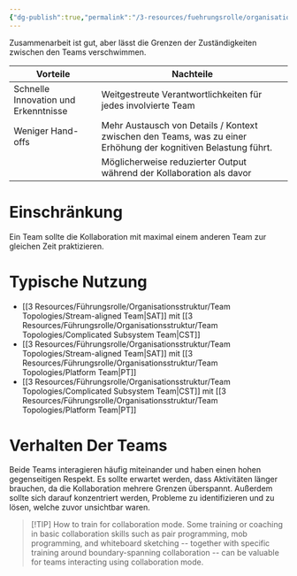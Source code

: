 ```yaml
---
{"dg-publish":true,"permalink":"/3-resources/fuehrungsrolle/organisationsstruktur/team-topologies/collaboration/","created":"2024-06-23T19:46:00.529+02:00","updated":"2024-04-28T16:47:39.475+02:00"}
---
```



Zusammenarbeit ist gut, aber lässt die Grenzen der Zuständigkeiten zwischen den Teams verschwimmen.

| Vorteile                             | Nachteile                                                                                                      |
| ------------------------------------ | -------------------------------------------------------------------------------------------------------------- |
| Schnelle Innovation und Erkenntnisse | Weitgestreute Verantwortlichkeiten für jedes involvierte Team                                                  |
| Weniger Hand-offs                    | Mehr Austausch von Details / Kontext zwischen den Teams, was zu einer Erhöhung der kognitiven Belastung führt. |
|                                      | Möglicherweise reduzierter Output während der Kollaboration als davor                                          |

# Einschränkung

Ein Team sollte die Kollaboration mit maximal einem anderen Team zur gleichen Zeit praktizieren.

# Typische Nutzung

- [[3 Resources/Führungsrolle/Organisationsstruktur/Team Topologies/Stream-aligned Team\|SAT]] mit [[3 Resources/Führungsrolle/Organisationsstruktur/Team Topologies/Complicated Subsystem Team\|CST]]
- [[3 Resources/Führungsrolle/Organisationsstruktur/Team Topologies/Stream-aligned Team\|SAT]] mit [[3 Resources/Führungsrolle/Organisationsstruktur/Team Topologies/Platform Team\|PT]]
- [[3 Resources/Führungsrolle/Organisationsstruktur/Team Topologies/Complicated Subsystem Team\|CST]] mit [[3 Resources/Führungsrolle/Organisationsstruktur/Team Topologies/Platform Team\|PT]]

# Verhalten Der Teams

Beide Teams interagieren häufig miteinander und haben einen hohen gegenseitigen Respekt. Es sollte erwartet werden, dass Aktivitäten länger brauchen, da die Kollaboration mehrere Grenzen überspannt. Außerdem sollte sich darauf konzentriert werden, Probleme zu identifizieren und zu lösen, welche zuvor unsichtbar waren.

> [!TIP] How to train for collaboration mode.
> Some training or coaching in basic collaboration skills such as pair programming, mob programming, and whiteboard sketching -- together with specific training around boundary-spanning collaboration -- can be valuable for teams interacting using collaboration mode.
